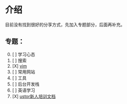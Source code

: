 # 介绍

目前没有找到很好的分享方式，先加入专题部分，后面再补充。

## 专题：

0. [ ] 学习心态
1. [ ] 搜索
2. [X] [vim](./vim.md)
3. [ ] 常用网站
4. [ ] 工具
5. [ ] 后台开发栈
6. [ ] 英语学习
7. [X] [ustor新人培训文档](./rookie.md)
